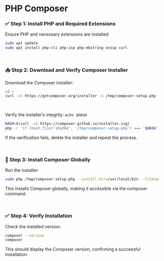 # PHP Composer

### ✅ Step 1: Install PHP and Required Extensions
Ensure PHP and necessary extensions are installed:​
```bash
sudo apt update
sudo apt install php-cli php-zip php-mbstring unzip curl
```
<br>

### 📥 Step 2: Download and Verify Composer Installer
Download the Composer installer:
```bash
cd ~
curl -sS https://getcomposer.org/installer -o /tmp/composer-setup.php
```
<br>

Verify the installer’s integrity: `echo $HASH`
```bash
HASH=$(curl -sS https://composer.github.io/installer.sig)
php -r "if (hash_file('sha384', '/tmp/composer-setup.php') === '$HASH') { echo 'Installer verified'; } else { echo 'Installer corrupt'; unlink('composer-setup.php'); } echo PHP_EOL;"
```
If the verification fails, delete the installer and repeat the process.

<br>

### 🚀 Step 3: Install Composer Globally
Run the installer:​
```bash
sudo php /tmp/composer-setup.php --install-dir=/usr/local/bin --filename=composer
```
This installs Composer globally, making it accessible via the composer command.

<br>

### ✅ Step 4: Verify Installation
Check the installed version:
```bash
composer --version
composer
```
This should display the Composer version, confirming a successful installation.
